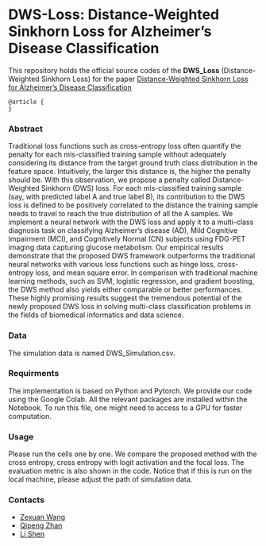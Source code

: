 # DWS-Loss: Distance-Weighted Sinkhorn Loss for Alzheimer’s Disease Classification

This repository holds the official source codes of the **DWS_Loss** (Distance-Weighted Sinkhorn Loss)  for the paper [Distance-Weighted Sinkhorn Loss for Alzheimer’s Disease Classification]()

```
@article {
}
```

### Abstract
Traditional loss functions such as cross-entropy loss often quantify the penalty for each mis-classified
training sample without adequately considering its distance from the target ground truth class distribution
in the feature space. Intuitively, the larger this distance is, the higher the penalty should be. With this
observation, we propose a penalty called Distance-Weighted Sinkhorn (DWS) loss. For each mis-classified
training sample (say, with predicted label A and true label B), its contribution to the DWS loss is defined
to be positively correlated to the distance the training sample needs to travel to reach the true distribution
of all the A samples. We implement a neural network with the DWS loss and apply it to a multi-class
diagnosis task on classifying Alzheimer’s disease (AD), Mild Cognitive Impairment (MCI), and Cognitively
Normal (CN) subjects using FDG-PET imaging data capturing glucose metabolism. Our empirical results
demonstrate that the proposed DWS framework outperforms the traditional neural networks with various
loss functions such as hinge loss, cross-entropy loss, and mean square error. In comparison with traditional
machine learning methods, such as SVM, logistic regression, and gradient boosting, the DWS method also
yields either comparable or better performances. These highly promising results suggest the tremendous
potential of the newly proposed DWS loss in solving multi-class classification problems in the fields of
biomedical informatics and data science.

### Data
The simulation data is named DWS_Simulation.csv. 
### Requirments
The implementation is based on Python and Pytorch. We provide our code using the Google Colab. All the relevant packages are installed within the Notebook. To run this file, one might need to access to a GPU for faster computation.
### Usage
Please run the cells one by one. We compare the proposed method with the cross entropy, cross entropy with logit activation and the focal loss. The evaluation metric is also shown in the code. Notice that if this is run on the local machine, please adjust the path of simulation data.


### Contacts

- [Zexuan Wang](mailto:zxwang@sas.upenn.edu)
- [Qipeng Zhan](mailto:qipengz@sas.upenn.edu)
- [Li Shen](mailto:li.shen@pennmedicine.upenn.edu) 
